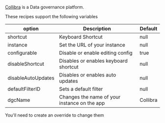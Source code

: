 [Collibra](https://community.collibra.com/docs/collibra4desktop/0.10/#Installation/ta_preconfiguration-macOS.htm)  is a Data governance platform.  

These recipes support the following variables  

| option | Description | Default |   
|---|---|---|
| shortcut | Keyboard Shortcut | null |
| instance | Set the URL of your instance  | null |
| configurable  | Disable or enable editing config  | true |
| disableShortcut | Disables or enables keyboard shortcut | null |
| disableAutoUpdates | Disables or enables auto updates | null | 
| defaultFilterID | Sets a default filter | null |
| dgcName | Changes the name of your instance on the app | Collibra |

You'll need to create an override to change them  
